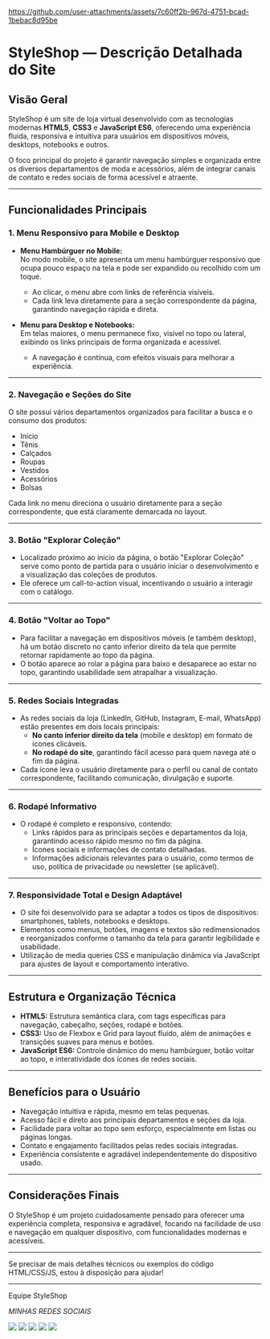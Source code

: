

https://github.com/user-attachments/assets/7c60ff2b-967d-4751-bcad-1bebac8d95be


# StyleShop — Descrição Detalhada do Site

## Visão Geral

StyleShop é um site de loja virtual desenvolvido com as tecnologias modernas **HTML5**, **CSS3** e **JavaScript ES6**, oferecendo uma experiência fluida, responsiva e intuitiva para usuários em dispositivos móveis, desktops, notebooks e outros.

O foco principal do projeto é garantir navegação simples e organizada entre os diversos departamentos de moda e acessórios, além de integrar canais de contato e redes sociais de forma acessível e atraente.

---

## Funcionalidades Principais

### 1. Menu Responsivo para Mobile e Desktop

- **Menu Hambúrguer no Mobile:**  
  No modo mobile, o site apresenta um menu hambúrguer responsivo que ocupa pouco espaço na tela e pode ser expandido ou recolhido com um toque.  
  - Ao clicar, o menu abre com links de referência visíveis.  
  - Cada link leva diretamente para a seção correspondente da página, garantindo navegação rápida e direta.

- **Menu para Desktop e Notebooks:**  
  Em telas maiores, o menu permanece fixo, visível no topo ou lateral, exibindo os links principais de forma organizada e acessível.  
  - A navegação é contínua, com efeitos visuais para melhorar a experiência.

---

### 2. Navegação e Seções do Site

O site possui vários departamentos organizados para facilitar a busca e o consumo dos produtos:

- Início  
- Tênis  
- Calçados  
- Roupas  
- Vestidos  
- Acessórios  
- Bolsas  

Cada link no menu direciona o usuário diretamente para a seção correspondente, que está claramente demarcada no layout.

---

### 3. Botão "Explorar Coleção"

- Localizado próximo ao início da página, o botão "Explorar Coleção" serve como ponto de partida para o usuário iniciar o desenvolvimento e a visualização das coleções de produtos.  
- Ele oferece um call-to-action visual, incentivando o usuário a interagir com o catálogo.

---

### 4. Botão "Voltar ao Topo"

- Para facilitar a navegação em dispositivos móveis (e também desktop), há um botão discreto no canto inferior direito da tela que permite retornar rapidamente ao topo da página.  
- O botão aparece ao rolar a página para baixo e desaparece ao estar no topo, garantindo usabilidade sem atrapalhar a visualização.

---

### 5. Redes Sociais Integradas

- As redes sociais da loja (LinkedIn, GitHub, Instagram, E-mail, WhatsApp) estão presentes em dois locais principais:  
  - **No canto inferior direito da tela** (mobile e desktop) em formato de ícones clicáveis.  
  - **No rodapé do site**, garantindo fácil acesso para quem navega até o fim da página.  
- Cada ícone leva o usuário diretamente para o perfil ou canal de contato correspondente, facilitando comunicação, divulgação e suporte.

---

### 6. Rodapé Informativo

- O rodapé é completo e responsivo, contendo:  
  - Links rápidos para as principais seções e departamentos da loja, garantindo acesso rápido mesmo no fim da página.  
  - Ícones sociais e informações de contato detalhadas.  
  - Informações adicionais relevantes para o usuário, como termos de uso, política de privacidade ou newsletter (se aplicável).  

---

### 7. Responsividade Total e Design Adaptável

- O site foi desenvolvido para se adaptar a todos os tipos de dispositivos: smartphones, tablets, notebooks e desktops.  
- Elementos como menus, botões, imagens e textos são redimensionados e reorganizados conforme o tamanho da tela para garantir legibilidade e usabilidade.  
- Utilização de media queries CSS e manipulação dinâmica via JavaScript para ajustes de layout e comportamento interativo.

---

## Estrutura e Organização Técnica

- **HTML5:** Estrutura semântica clara, com tags específicas para navegação, cabeçalho, seções, rodapé e botões.  
- **CSS3:** Uso de Flexbox e Grid para layout fluido, além de animações e transições suaves para menus e botões.  
- **JavaScript ES6:** Controle dinâmico do menu hambúrguer, botão voltar ao topo, e interatividade dos ícones de redes sociais.

---

## Benefícios para o Usuário

- Navegação intuitiva e rápida, mesmo em telas pequenas.  
- Acesso fácil e direto aos principais departamentos e seções da loja.  
- Facilidade para voltar ao topo sem esforço, especialmente em listas ou páginas longas.  
- Contato e engajamento facilitados pelas redes sociais integradas.  
- Experiência consistente e agradável independentemente do dispositivo usado.

---

## Considerações Finais

O StyleShop é um projeto cuidadosamente pensado para oferecer uma experiência completa, responsiva e agradável, focando na facilidade de uso e navegação em qualquer dispositivo, com funcionalidades modernas e acessíveis.

---

Se precisar de mais detalhes técnicos ou exemplos do código HTML/CSS/JS, estou à disposição para ajudar!

---

Equipe StyleShop  


<div>


*MINHAS REDES SOCIAIS*

<a href="433424468535410709" target="_blank"><img src="https://img.shields.io/badge/Discord-7289DA?style=for-the-badge&logo=discord&logoColor=Dark" target="_blank"></a> 
<a href = "Anderson Pacheco Redfield <andersonziggler121@gmail.com>"><img src="https://img.shields.io/badge/-Gmail-%23333?style=for-the-badge&logo=gmail&logoColor=Dark" target="_blank"></a>
<a href="www.linkedin.com/in/anderson-pacheco-dev" target="_blank"><img src="https://img.shields.io/badge/-LinkedIn-%230077B5?style=for-the-badge&logo=linkedin&logoColor=Dark" target="_blank"></a>
<a href="https://wa.me//5571992942934" target="_blank"><img src="https://img.shields.io/badge/WhatsApp-25D366?style=for-the-badge&logo=whatsapp&logoColor=Dark" target="_blank"></a>
<a href="https://github.com/AndersonRedfield?tab=repositories" target="_blank"><img src="https://img.shields.io/badge/GitHub-100000?style=for-the-badge&logo=github&logoColor=Dark" target="_blank"></a>
  
</div>
